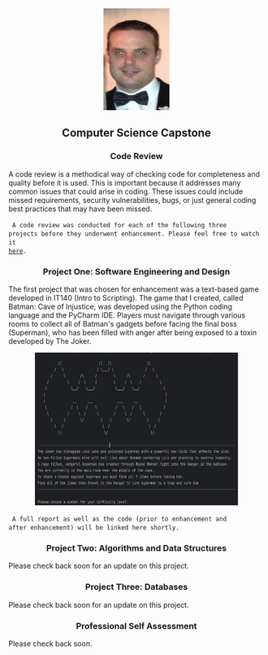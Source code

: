 <center>
  <kbd><img src="me.jpg" height=200 width=130></kbd>
</center>

## <center> Computer Science Capstone </center>

### <center> Code Review </center>

A code review is a methodical way of checking code for completeness and quality before it is used. This is important because it addresses many common issues that could arise in coding. These issues could include missed requirements, security vulnerabilities, bugs, or just general coding best practices that may have been missed. 

<code> A code review was conducted for each of the following three projects before they underwent enhancement. Please feel free to watch it <a href="https://youtu.be/f0aFHuVSD4M">here</a>. </code>

### <center> Project One: Software Engineering and Design </center>

The first project that was chosen for enhancement was a text-based game developed in IT140 (Intro to Scripting). The game that I created, called Batman: Cave of Injustice, was developed using the Python coding language and the PyCharm IDE. Players must navigate through various rooms to collect all of Batman's gadgets before facing the final boss (Superman), who has been filled with anger after being exposed to a toxin developed by The Joker. 

<center><kbd><img src="batman.jpg" height=300 width=400></kbd></center>

<code> A full report as well as the code (prior to enhancement and after enhancement) will be linked here shortly. </code>

### <center> Project Two: Algorithms and Data Structures </center>

Please check back soon for an update on this project.

### <center> Project Three: Databases </center>

Please check back soon for an update on this project.

### <center> Professional Self Assessment </center>

Please check back soon.
